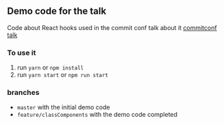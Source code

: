 ## Demo code for the talk

Code about React hooks used in the commit conf talk about it [commitconf talk](https://www.koliseo.com/events/commit-2019/r4p/5106829466009600/agenda#/5137837183729664/5752950353821696)

### To use it

1. run `yarn` or `npm install`
2. run `yarn start` or `npm run start`


### branches

* `master` with the initial demo code
* `feature/classComponents` with the demo code completed

